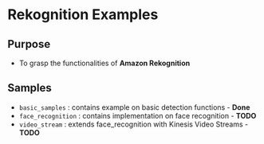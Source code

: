 # Rekognition Examples

## Purpose
- To grasp the functionalities of **Amazon Rekognition**

## Samples

- `basic_samples` : contains example on basic detection functions - **Done**
- `face_recognition` : contains implementation on face recognition - **TODO**
- `video_stream` : extends face_recognition with Kinesis Video Streams - **TODO**